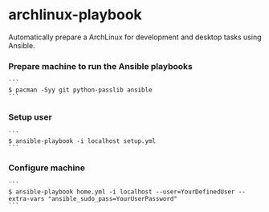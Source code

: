 
# archlinux-playbook 

Automatically prepare a ArchLinux for development and desktop tasks using Ansible.


### Prepare machine to run the Ansible playbooks

    ```
    $ pacman -Syy git python-passlib ansible
    ```

### Setup user

    ```
    $ ansible-playbook -i localhost setup.yml
    ```
### Configure machine
    ```
    $ ansible-playbook home.yml -i localhost --user=YourDefinedUser --extra-vars "ansible_sudo_pass=YourUserPassword"
    ```
<!-- ### Programming Languages 

- Java (JDK)
- Scala
- Python 3
- Lisp
- Rust

### Virtualization

- Docker
- Vagrant
- VirtualBox

### Shell

- zsh with oh-my-zsh -->
